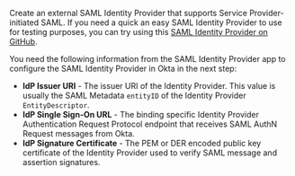 Create an external SAML Identity Provider that supports Service Provider-initiated SAML. If you need a quick an easy SAML Identity Provider to use for testing purposes, you can try using this [SAML Identity Provider on GitHub](https://github.com/mcguinness/saml-idp).

You need the following information from the SAML Identity Provider app to configure the SAML Identity Provider in Okta in the next step:

* **IdP Issuer URI** - The issuer URI of the Identity Provider. This value is usually the SAML Metadata `entityID` of the Identity Provider `EntityDescriptor`.
* **IdP Single Sign-On URL** - The binding specific Identity Provider Authentication Request Protocol endpoint that receives SAML AuthN Request messages from Okta.
* **IdP Signature Certificate** - The PEM or DER encoded public key certificate of the Identity Provider used to verify SAML message and assertion signatures.